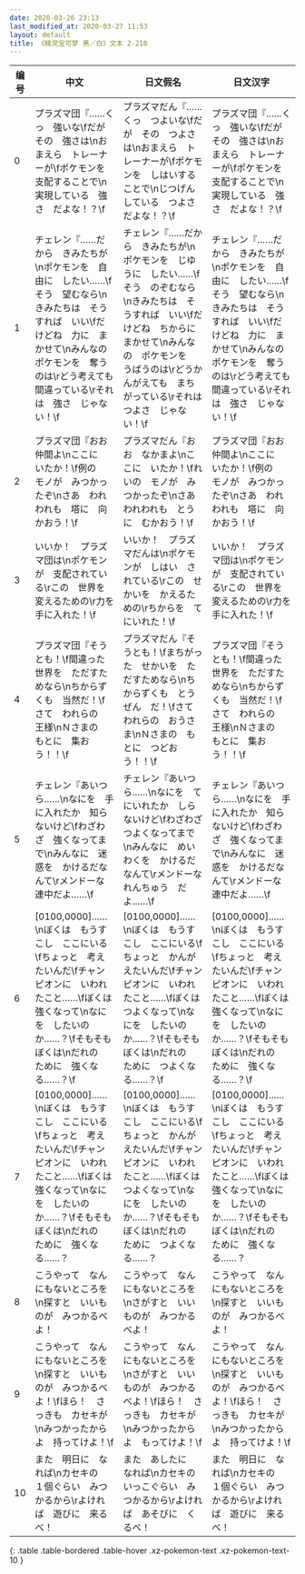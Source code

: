 ```yaml
---
date: 2020-03-26 23:13
last_modified_at: 2020-03-27 11:53
layout: default
title: 《精灵宝可梦 黑／白》文本 2-210
---
```

| 编号 | 中文 | 日文假名 | 日文汉字 |
| ---- | ---- | ---- | --- |
| 0 | プラズマ団『……くっ　強いな\fだが　その　強さは\nおまえら　トレーナーが\fポケモンを　支配することで\n実現している　強さ　だよな！？\f | プラズマだん『……くっ　つよいな\fだが　その　つよさは\nおまえら　トレーナーが\fポケモンを　しはいすることで\nじつげん　している　つよさだよな！？\f | プラズマ団『……くっ　強いな\fだが　その　強さは\nおまえら　トレーナーが\fポケモンを　支配することで\n実現している　強さ　だよな！？\f |
| 1 | チェレン『……だから　きみたちが\nポケモンを　自由に　したい……\fそう　望むなら\nきみたちは　そうすれば　いい\fだけどね　力に　まかせて\nみんなの　ポケモンを　奪うのは\rどう考えても　間違っている\rそれは　強さ　じゃない！\f | チェレン『……だから　きみたちが\nポケモンを　じゆうに　したい……\fそう　のぞむなら\nきみたちは　そうすれば　いい\fだけどね　ちからに　まかせて\nみんなの　ポケモンを　うばうのは\rどうかんがえても　まちがっている\rそれは　つよさ　じゃない！\f | チェレン『……だから　きみたちが\nポケモンを　自由に　したい……\fそう　望むなら\nきみたちは　そうすれば　いい\fだけどね　力に　まかせて\nみんなの　ポケモンを　奪うのは\rどう考えても　間違っている\rそれは　強さ　じゃない！\f |
| 2 | プラズマ団『おお　仲間よ\nここに　いたか！\f例の　モノが　みつかったぞ\nさあ　われわれも　塔に　向かおう！\f | プラズマだん『おお　なかまよ\nここに　いたか！\fれいの　モノが　みつかったぞ\nさあ　われわれも　とうに　むかおう！\f | プラズマ団『おお　仲間よ\nここに　いたか！\f例の　モノが　みつかったぞ\nさあ　われわれも　塔に　向かおう！\f |
| 3 | いいか！　プラズマ団は\nポケモンが　支配されている\rこの　世界を　変えるための\r力を　手に入れた！\f | いいか！　プラズマだんは\nポケモンが　しはい　されている\rこの　せかいを　かえるための\rちからを　てにいれた！\f | いいか！　プラズマ団は\nポケモンが　支配されている\rこの　世界を　変えるための\r力を　手に入れた！\f |
| 4 | プラズマ団『そうとも！\f間違った　世界を　ただすためなら\nちからずくも　当然だ！\fさて　われらの　王様\nＮさまの　もとに　集おう！！\f | プラズマだん『そうとも！\fまちがった　せかいを　ただすためなら\nちからずくも　とうぜん　だ！\fさて　われらの　おうさま\nＮさまの　もとに　つどおう！！\f | プラズマ団『そうとも！\f間違った　世界を　ただすためなら\nちからずくも　当然だ！\fさて　われらの　王様\nＮさまの　もとに　集おう！！\f |
| 5 | チェレン『あいつら……\nなにを　手に入れたか　知らないけど\fわざわざ　強くなってまで\nみんなに　迷惑を　かけるだなんて\rメンドーな　連中だよ……\f | チェレン『あいつら……\nなにを　てにいれたか　しらないけど\fわざわざ　つよくなってまで\nみんなに　めいわくを　かけるだなんて\rメンドーな　れんちゅう　だよ……\f | チェレン『あいつら……\nなにを　手に入れたか　知らないけど\fわざわざ　強くなってまで\nみんなに　迷惑を　かけるだなんて\rメンドーな　連中だよ……\f |
| 6 | [0100,0000]……\nぼくは　もうすこし　ここにいる\fちょっと　考えたいんだ\fチャンピオンに　いわれたこと……\fぼくは　強くなって\nなにを　したいのか……？\fそもそも　ぼくは\nだれの　ために　強くなる……？\f | [0100,0000]……\nぼくは　もうすこし　ここにいる\fちょっと　かんがえたいんだ\fチャンピオンに　いわれたこと……\fぼくは　つよくなって\nなにを　したいのか……？\fそもそも　ぼくは\nだれの　ために　つよくなる……？\f | [0100,0000]……\nぼくは　もうすこし　ここにいる\fちょっと　考えたいんだ\fチャンピオンに　いわれたこと……\fぼくは　強くなって\nなにを　したいのか……？\fそもそも　ぼくは\nだれの　ために　強くなる……？\f |
| 7 | [0100,0000]……\nぼくは　もうすこし　ここにいる\fちょっと　考えたいんだ\fチャンピオンに　いわれたこと……\fぼくは　強くなって\nなにを　したいのか……？\fそもそも　ぼくは\nだれの　ために　強くなる……？ | [0100,0000]……\nぼくは　もうすこし　ここにいる\fちょっと　かんがえたいんだ\fチャンピオンに　いわれたこと……\fぼくは　つよくなって\nなにを　したいのか……？\fそもそも　ぼくは\nだれの　ために　つよくなる……？ | [0100,0000]……\nぼくは　もうすこし　ここにいる\fちょっと　考えたいんだ\fチャンピオンに　いわれたこと……\fぼくは　強くなって\nなにを　したいのか……？\fそもそも　ぼくは\nだれの　ために　強くなる……？ |
| 8 | こうやって　なんにもないところを\n探すと　いいものが　みつかるべよ！ | こうやって　なんにもないところを\nさがすと　いいものが　みつかるべよ！ | こうやって　なんにもないところを\n探すと　いいものが　みつかるべよ！ |
| 9 | こうやって　なんにもないところを\n探すと　いいものが　みつかるべよ！\fほら！　さっきも　カセキが\nみつかったからよ　持ってけよ！\f | こうやって　なんにもないところを\nさがすと　いいものが　みつかるべよ！\fほら！　さっきも　カセキが\nみつかったからよ　もってけよ！\f | こうやって　なんにもないところを\n探すと　いいものが　みつかるべよ！\fほら！　さっきも　カセキが\nみつかったからよ　持ってけよ！\f |
| 10 | また　明日に　なれば\nカセキの　１個ぐらい　みつかるから\rよければ　遊びに　来るべ！ | また　あしたに　なれば\nカセキの　いっこぐらい　みつかるから\rよければ　あそびに　くるべ！ | また　明日に　なれば\nカセキの　１個ぐらい　みつかるから\rよければ　遊びに　来るべ！ |
{: .table .table-bordered .table-hover .xz-pokemon-text .xz-pokemon-text-10 }